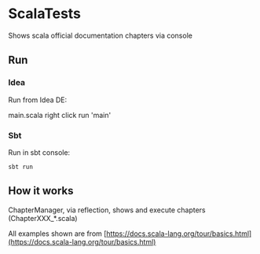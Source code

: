 # ScalaTests

Shows scala official documentation chapters via console

## Run

### Idea
Run from Idea DE:

main.scala right click run 'main'

### Sbt
Run in sbt console:
```
sbt run
```

## How it works

ChapterManager, via reflection, shows and execute chapters (ChapterXXX_*.scala)

All examples shown are from [https://docs.scala-lang.org/tour/basics.html](https://docs.scala-lang.org/tour/basics.html)

